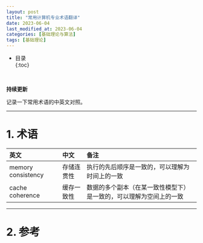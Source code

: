 ```yaml
---
layout: post
title: "常用计算机专业术语翻译"
date: 2023-06-04
last_modified_at: 2023-06-04
categories: [基础理论与算法]
tags: [基础理论]
---
```


* 目录  
{:toc}
<br/>

**持续更新**   

记录一下常用术语的中英文对照。   

---

# 1. 术语 

|英文|中文|备注|
|:--|:--|:--|
|memory consistency|存储连贯性|执行的先后顺序是一致的，可以理解为时间上的一致|
|cache coherence|缓存一致性|数据的多个副本（在某一致性模型下）是一致的，可以理解为空间上的一致|


---

# 2. 参考

